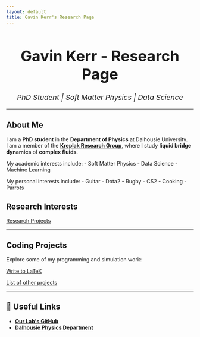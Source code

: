 ```yaml
---
layout: default
title: Gavin Kerr's Research Page
---
```


<h1 style="text-align:center; font-size: 2.5rem;">Gavin Kerr - Research Page</h1>
<p style="text-align:center; font-size: 1.2rem;"><i>PhD Student | Soft Matter Physics | Data Science</i></p>

---

## About Me
I am a **PhD student** in the **Department of Physics** at Dalhousie University.  
I am a member of the **[Kreplak Research Group](https://github.com/kreplak-research-group)**, where I study **liquid bridge dynamics** of **complex fluids**.

My academic interests include:
    - Soft Matter Physics
    - Data Science
    - Machine Learning

My personal interests include:
    - Guitar
    - Dota2
    - Rugby
    - CS2
    - Cooking
    - Parrots


## Research Interests

[Research Projects](research.md)

---

## Coding Projects
Explore some of my programming and simulation work:

[Write to LaTeX](write-to-latex.md)

[List of other projects](coding_projects/write-to-latex.md)


---

## 🔗 Useful Links
- **[Our Lab's GitHub](https://github.com/kreplak-research-group)**
- **[Dalhousie Physics Department](https://www.dal.ca/faculty/science/physics.html)**

